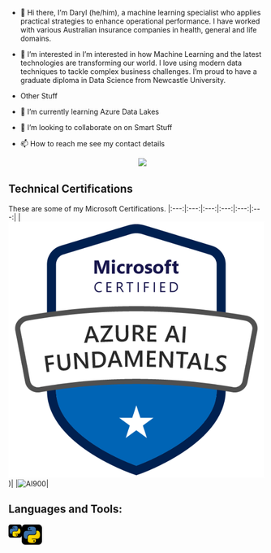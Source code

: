 - 👋 Hi there, I’m Daryl (he/him), a machine learning specialist who applies practical strategies to enhance operational performance. I have worked with various Australian insurance companies in health, general and life domains.
- 👀 I’m interested in  I’m interested in how Machine Learning and the latest technologies are transforming our world. I love using modern data techniques to tackle complex business challenges. I’m proud to have a graduate diploma in Data Science from Newcastle University.
- Other Stuff
- 🌱 I’m currently learning Azure Data Lakes
- 💞️ I’m looking to collaborate on on Smart Stuff
- 📫 How to reach me see my contact details

  <!-- Social Links -->
  <p align="center">
  <a href="https://linkedin.com/in/darylbull"><img src="https://img.shields.io/badge/-LinkedIn-0072b1?style=flat-square&logo=linkedin&logoColor=white"/></a>
  </p>

## Technical Certifications

These are some of my Microsoft Certifications.
|:---:|:---:|:---:|:---:|:---:|:---:| 
|![AI900](https://github.com/Clissold42/Clissold42/blob/main/azure-ai-fundamentals-600x600.png))|
|![AI900](https://github.com/msandfor/msandfor/blob/main/assets/azure-ai-fundamentals-600x600.png)|

## Languages and Tools:
<img align="left" alt="python" width="26px" src="https://github.com/Clissold42/Clissold42/blob/main/python.png" />
<img align="left" alt="python" width="40px" src="https://github.com/Clissold42/Clissold42/blob/main/python.png" />
<!---
Clissold42/Clissold42 is a ✨ special ✨ repository because its `README.md` (this file) appears on your GitHub profile.
You can click the Preview link to take a look at your changes.
--->
